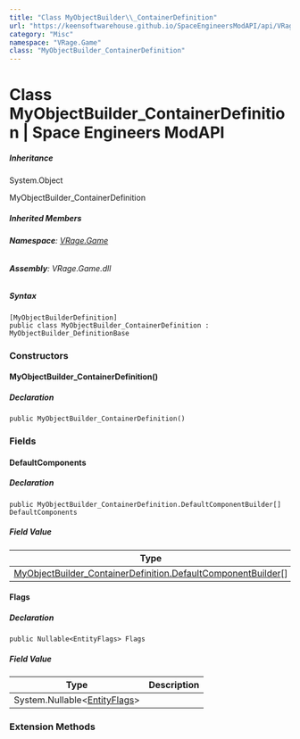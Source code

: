 ```yaml
---
title: "Class MyObjectBuilder\\_ContainerDefinition"
url: "https://keensoftwarehouse.github.io/SpaceEngineersModAPI/api/VRage.Game.MyObjectBuilder_ContainerDefinition.html"
category: "Misc"
namespace: "VRage.Game"
class: "MyObjectBuilder_ContainerDefinition"
---
```


# Class MyObjectBuilder\_ContainerDefinition | Space Engineers ModAPI

##### Inheritance

System.Object

MyObjectBuilder\_ContainerDefinition

##### Inherited Members

###### **Namespace**: [VRage.Game](https://keensoftwarehouse.github.io/SpaceEngineersModAPI/api/VRage.Game.html)

###### **Assembly**: VRage.Game.dll

##### Syntax

```
[MyObjectBuilderDefinition]
public class MyObjectBuilder_ContainerDefinition : MyObjectBuilder_DefinitionBase
```

### Constructors

#### MyObjectBuilder\_ContainerDefinition()

##### Declaration

```
public MyObjectBuilder_ContainerDefinition()
```

### Fields

#### DefaultComponents

##### Declaration

```
public MyObjectBuilder_ContainerDefinition.DefaultComponentBuilder[] DefaultComponents
```

##### Field Value

| Type | Description |
| --- | --- |
| [MyObjectBuilder\_ContainerDefinition.DefaultComponentBuilder](https://keensoftwarehouse.github.io/SpaceEngineersModAPI/api/VRage.Game.MyObjectBuilder_ContainerDefinition.DefaultComponentBuilder.html)\[\] |     |

#### Flags

##### Declaration

```
public Nullable<EntityFlags> Flags
```

##### Field Value

| Type | Description |
| --- | --- |
| System.Nullable<[EntityFlags](https://keensoftwarehouse.github.io/SpaceEngineersModAPI/api/VRage.ModAPI.EntityFlags.html)\> |     |

### Extension Methods